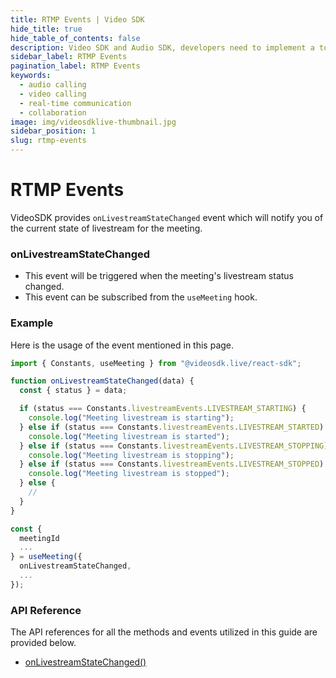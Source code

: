 ```yaml
---
title: RTMP Events | Video SDK
hide_title: true
hide_table_of_contents: false
description: Video SDK and Audio SDK, developers need to implement a token server. This requires efforts on both the front-end and backend.
sidebar_label: RTMP Events
pagination_label: RTMP Events
keywords:
  - audio calling
  - video calling
  - real-time communication
  - collaboration
image: img/videosdklive-thumbnail.jpg
sidebar_position: 1
slug: rtmp-events
---
```


# RTMP Events

VideoSDK provides `onLivestreamStateChanged` event which will notify you of the current state of livestream for the meeting.

### onLivestreamStateChanged

- This event will be triggered when the meeting's livestream status changed.
- This event can be subscribed from the `useMeeting` hook.

### Example

Here is the usage of the event mentioned in this page.

```javascript
import { Constants, useMeeting } from "@videosdk.live/react-sdk";

function onLivestreamStateChanged(data) {
  const { status } = data;

  if (status === Constants.livestreamEvents.LIVESTREAM_STARTING) {
    console.log("Meeting livestream is starting");
  } else if (status === Constants.livestreamEvents.LIVESTREAM_STARTED) {
    console.log("Meeting livestream is started");
  } else if (status === Constants.livestreamEvents.LIVESTREAM_STOPPING) {
    console.log("Meeting livestream is stopping");
  } else if (status === Constants.livestreamEvents.LIVESTREAM_STOPPED) {
    console.log("Meeting livestream is stopped");
  } else {
    //
  }
}

const {
  meetingId
  ...
} = useMeeting({
  onLivestreamStateChanged,
  ...
});
```

### API Reference

The API references for all the methods and events utilized in this guide are provided below.

- [onLivestreamStateChanged()](/react/api/sdk-reference/use-meeting/events#onlivestreamstatechanged)
